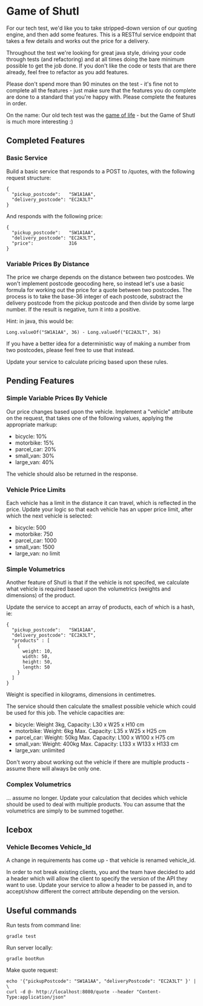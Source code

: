 # Game of Shutl

For our tech test, we'd like you to take stripped-down version of our quoting engine, and then add some features. This is a RESTful service endpoint that takes a few details and works out the price for a delivery.

Throughout the test we're looking for great java style, driving your code through tests (and refactoring) and at all times doing the bare minimum possible to get the job done. If you don't like the code or tests that are there already, feel free to refactor as you add features.

Please don't spend more than 90 minutes on the test - it's fine not to complete all the features - just make sure that the features you do complete are done to a standard that you're happy with. Please complete the features in order.

On the name: Our old tech test was the [game of life](http://en.wikipedia.org/wiki/Conway's_Game_of_Life) - but the Game of Shutl is much more interesting :)

## Completed Features

### Basic Service

Build a basic service that responds to a POST to /quotes, with the following request structure:

    {
      "pickup_postcode":   "SW1A1AA",
      "delivery_postcode": "EC2A3LT"
    }

And responds with the following price:

    {
      "pickup_postcode":   "SW1A1AA",
      "delivery_postcode": "EC2A3LT",
      "price":             316
    }

### Variable Prices By Distance

The price we charge depends on the distance between two postcodes. We won't implement postcode geocoding here, so instead let's use a basic formula for working out the price for a quote between two postcodes. The process is to take the base-36 integer of each postcode, substract the delivery postcode from the pickup postcode and then divide by some large number. If the result is negative, turn it into a positive.

Hint: in java, this would be:

    Long.valueOf("SW1A1AA", 36) - Long.valueOf("EC2A3LT", 36)

If you have a better idea for a deterministic way of making a number from two postcodes, please feel free to use that instead.

Update your service to calculate pricing based upon these rules.

## Pending Features

### Simple Variable Prices By Vehicle

Our price changes based upon the vehicle. Implement a "vehicle" attribute on the request, that takes one of the following values, applying the appropriate markup:

* bicycle: 10%
* motorbike: 15%
* parcel_car: 20%
* small_van: 30%
* large_van: 40%

The vehicle should also be returned in the response.

### Vehicle Price Limits

Each vehicle has a limit in the distance it can travel, which is reflected in the price. Update your logic so that each vehicle has an upper price limit, after which the next vehicle is selected:

* bicycle: 500
* motorbike: 750
* parcel_car: 1000
* small_van: 1500
* large_van: no limit

### Simple Volumetrics

Another feature of Shutl is that if the vehicle is not specifed, we calculate what vehicle is required based upon the volumetrics (weights and dimensions) of the product.

Update the service to accept an array of products, each of which is a hash, ie:

    {
      "pickup_postcode":   "SW1A1AA",
      "delivery_postcode": "EC2A3LT",
      "products" : [
        {
          weight: 10,
          width: 50,
          height: 50,
          length: 50
        }
      ]
    }

Weight is specified in kilograms, dimensions in centimetres.

The service should then calculate the smallest possible vehicle which could be used for this job. The vehicle capacities are:

* bicycle: Weight 3kg, Capacity: L30 x W25 x H10 cm
* motorbike: Weight: 6kg Max. Capacity: L35 x W25 x H25 cm
* parcel_car: Weight: 50kg Max. Capacity: L100 x W100 x H75 cm
* small_van: Weight: 400kg Max. Capacity: L133 x W133 x H133 cm
* large_van: unlimited

Don't worry about working out the vehicle if there are multiple products - assume there will always be only one.

### Complex Volumetrics

... assume no longer. Update your calculation that decides which vehicle should be used to deal with multiple products. You can assume that the volumetrics are simply to be summed together.

## Icebox

### Vehicle Becomes Vehicle_Id

A change in requirements has come up - that vehicle is renamed vehicle_id.

In order to not break existing clients, you and the team have decided to add a header which will allow the client to specify the version of the API they want to use. Update your service to allow a header to be passed in, and to accept/show different the correct attribute depending on the version.

## Useful commands

Run tests from command line:
```
gradle test
```

Run server locally:
```
gradle bootRun
```

Make quote request:
```
echo '{"pickupPostcode": "SW1A1AA", "deliveryPostcode": "EC2A3LT" }' | \
curl -d @- http://localhost:8080/quote --header "Content-Type:application/json"
```
